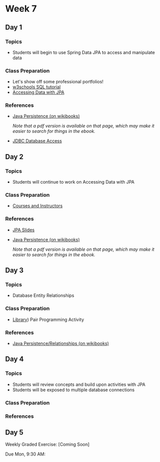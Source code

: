 # Week 7

## Day 1

### Topics

- Students will begin to use Spring Data JPA to access and manipulate data 

### Class Preparation

- Let's show off some professional portfolios!
- [w3schools SQL tutorial](https://www.w3schools.com/sql/default.asp)
- [Accessing Data with JPA](https://wecancodeit.github.io/java-resources/spring/getting-started-guides/accessing-data-with-jpa/)


### References

- [Java Persistence (on wikibooks)](https://en.wikibooks.org/wiki/Java_Persistence)

	*Note that a pdf version is available on that page, which may make it easier to search for things in the ebook.*

- [JDBC Database Access](https://docs.oracle.com/javase/tutorial/jdbc/index.html)

## Day 2

### Topics 

- Students will continue to work on Accessing Data with JPA

### Class Preparation

- [Courses and Instructors](https://wecancodeit.github.io/java-exercises/jpa/courses-with-instructors)



### References
- [JPA Slides](https://wecancodeit.github.io/java-slides/data/jpa/)
- [Java Persistence (on wikibooks)](https://en.wikibooks.org/wiki/Java_Persistence)

	*Note that a pdf version is available on that page, which may make it easier to search for things in the ebook.*

## Day 3

### Topics 

- Database Entity Relationships
 

### Class Preparation

- [Library](https://wecancodeit.github.io/java-exercises/jpa/library)) Pair Programming Activity


### References

- [Java Persistence/Relationships (on wikibooks)](https://en.wikibooks.org/wiki/Java_Persistence/Relationships)

## Day 4

### Topics 

- Students will review concepts and build upon activities with JPA
- Students will be exposed to multiple database connections

### Class Preparation



### References 


## Day 5

Weekly Graded Exercise: [Coming Soon]

Due Mon, 9:30 AM: 
